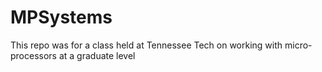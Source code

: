 # MPSystems
This repo was for a class held at Tennessee Tech on working with micro-processors at a graduate level
